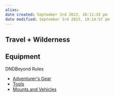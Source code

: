 ```yaml
---
alias: 
date created: September 3rd 2023, 10:11:35 pm
date modified: September 3rd 2023, 10:14:57 pm
---
```

## Travel + Wilderness

## Equipment
DNDBeyond Rules
- [Adventurer's Gear](https://www.dndbeyond.com/sources/phb/equipment#AdventuringGear)
- [Tools](https://www.dndbeyond.com/sources/phb/equipment#Tools)
- [Mounts and Vehicles](https://www.dndbeyond.com/sources/phb/equipment#MountsandVehicles)
